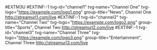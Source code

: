 #EXTM3U
#EXTINF:-1 tvg-id="channel1" tvg-name="Channel One" tvg-logo="https://example.com/logo1.png" group-title="News", Channel One
http://streamurl1.com/live
#EXTINF:-1 tvg-id="channel2" tvg-name="Channel Two" tvg-logo="https://example.com/logo2.png" group-title="Sports", Channel Two
http://streamurl2.com/live
#EXTINF:-1 tvg-id="channel3" tvg-name="Channel Three" tvg-logo="https://example.com/logo3.png" group-title="Entertainment", Channel Three
http://streamurl3.com/live
